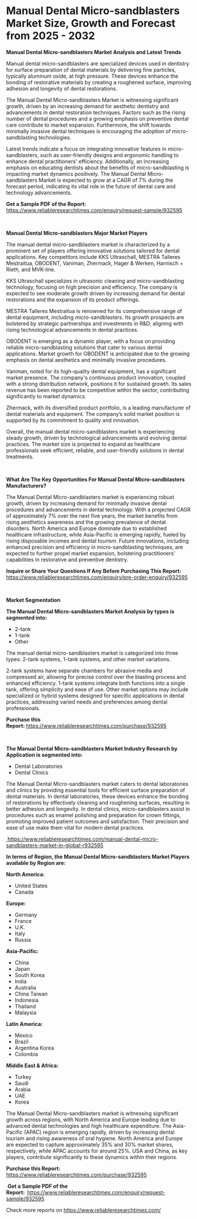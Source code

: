 <p><h1>Manual Dental Micro-sandblasters Market Size, Growth and Forecast from 2025 - 2032</h1></p><p><strong>Manual Dental Micro-sandblasters Market Analysis and Latest Trends</strong></p>
<p><p>Manual dental micro-sandblasters are specialized devices used in dentistry for surface preparation of dental materials by delivering fine particles, typically aluminum oxide, at high pressure. These devices enhance the bonding of restorative materials by creating a roughened surface, improving adhesion and longevity of dental restorations. </p><p>The Manual Dental Micro-sandblasters Market is witnessing significant growth, driven by an increasing demand for aesthetic dentistry and advancements in dental restoration techniques. Factors such as the rising number of dental procedures and a growing emphasis on preventive dental care contribute to market expansion. Furthermore, the shift towards minimally invasive dental techniques is encouraging the adoption of micro-sandblasting technologies.</p><p>Latest trends indicate a focus on integrating innovative features in micro-sandblasters, such as user-friendly designs and ergonomic handling to enhance dental practitioners' efficiency. Additionally, an increasing emphasis on educating dentists about the benefits of micro-sandblasting is impacting market dynamics positively. The Manual Dental Micro-sandblasters Market is expected to grow at a CAGR of 7% during the forecast period, indicating its vital role in the future of dental care and technology advancements.</p></p>
<p><strong>Get a Sample PDF of the Report:&nbsp;</strong> <a href="https://www.reliableresearchtimes.com/enquiry/request-sample/932595?utm_campaign=3560&utm_medium=2&utm_source=Github&utm_content=ia&utm_term=21032025&utm_id=manual-dental-micro-sandblasters">https://www.reliableresearchtimes.com/enquiry/request-sample/932595</a></p>
<p>&nbsp;</p>
<p><strong>Manual Dental Micro-sandblasters Major Market Players</strong></p>
<p><p>The manual dental micro-sandblasters market is characterized by a prominent set of players offering innovative solutions tailored for dental applications. Key competitors include KKS Ultraschall, MESTRA Talleres Mestraitua, OBODENT, Vaniman, Zhermack, Hager & Werken, Harnisch + Rieth, and MVK-line.</p><p>KKS Ultraschall specializes in ultrasonic cleaning and micro-sandblasting technology, focusing on high precision and efficiency. The company is expected to see moderate growth driven by increasing demand for dental restorations and the expansion of its product offerings.</p><p>MESTRA Talleres Mestraitua is renowned for its comprehensive range of dental equipment, including micro-sandblasters. Its growth prospects are bolstered by strategic partnerships and investments in R&D, aligning with rising technological advancements in dental practices.</p><p>OBODENT is emerging as a dynamic player, with a focus on providing reliable micro-sandblasting solutions that cater to various dental applications. Market growth for OBODENT is anticipated due to the growing emphasis on dental aesthetics and minimally invasive procedures.</p><p>Vaniman, noted for its high-quality dental equipment, has a significant market presence. The company's continuous product innovation, coupled with a strong distribution network, positions it for sustained growth. Its sales revenue has been reported to be competitive within the sector, contributing significantly to market dynamics.</p><p>Zhermack, with its diversified product portfolio, is a leading manufacturer of dental materials and equipment. The company’s solid market position is supported by its commitment to quality and innovation. </p><p>Overall, the manual dental micro-sandblasters market is experiencing steady growth, driven by technological advancements and evolving dental practices. The market size is projected to expand as healthcare professionals seek efficient, reliable, and user-friendly solutions in dental treatments.</p></p>
<p>&nbsp;</p>
<p><strong>What Are The Key Opportunities For Manual Dental Micro-sandblasters Manufacturers?</strong></p>
<p><p>The Manual Dental Micro-sandblasters market is experiencing robust growth, driven by increasing demand for minimally invasive dental procedures and advancements in dental technology. With a projected CAGR of approximately 7% over the next five years, the market benefits from rising aesthetics awareness and the growing prevalence of dental disorders. North America and Europe dominate due to established healthcare infrastructure, while Asia-Pacific is emerging rapidly, fueled by rising disposable incomes and dental tourism. Future innovations, including enhanced precision and efficiency in micro-sandblasting techniques, are expected to further propel market expansion, bolstering practitioners' capabilities in restorative and preventive dentistry.</p></p>
<p><strong>Inquire or Share Your Questions If Any Before Purchasing This Report:</strong> <a href="https://www.reliableresearchtimes.com/enquiry/pre-order-enquiry/932595?utm_campaign=3560&utm_medium=2&utm_source=Github&utm_content=ia&utm_term=21032025&utm_id=manual-dental-micro-sandblasters">https://www.reliableresearchtimes.com/enquiry/pre-order-enquiry/932595</a></p>
<p>&nbsp;</p>
<p><strong>Market Segmentation</strong></p>
<p><strong>The Manual Dental Micro-sandblasters Market Analysis by types is segmented into:</strong></p>
<p><ul><li>2-tank</li><li>1-tank</li><li>Other</li></ul></p>
<p><p>The manual dental micro-sandblasters market is categorized into three types: 2-tank systems, 1-tank systems, and other market variations. </p><p>2-tank systems have separate chambers for abrasive media and compressed air, allowing for precise control over the blasting process and enhanced efficiency. 1-tank systems integrate both functions into a single tank, offering simplicity and ease of use. Other market options may include specialized or hybrid systems designed for specific applications in dental practices, addressing varied needs and preferences among dental professionals.</p></p>
<p><strong>Purchase this Report:&nbsp;</strong><a href="https://www.reliableresearchtimes.com/purchase/932595?utm_campaign=3560&utm_medium=2&utm_source=Github&utm_content=ia&utm_term=21032025&utm_id=manual-dental-micro-sandblasters">https://www.reliableresearchtimes.com/purchase/932595</a></p>
<p>&nbsp;</p>
<p><strong>The Manual Dental Micro-sandblasters Market Industry Research by Application is segmented into:</strong></p>
<p><ul><li>Dental Laboratories</li><li>Dental Clinics</li></ul></p>
<p><p>The Manual Dental Micro-sandblasters market caters to dental laboratories and clinics by providing essential tools for efficient surface preparation of dental materials. In dental laboratories, these devices enhance the bonding of restorations by effectively cleaning and roughening surfaces, resulting in better adhesion and longevity. In dental clinics, micro-sandblasters assist in procedures such as enamel polishing and preparation for crown fittings, promoting improved patient outcomes and satisfaction. Their precision and ease of use make them vital for modern dental practices.</p></p>
<p><a href="https://www.reliableresearchtimes.com/manual-dental-micro-sandblasters-market-in-global-r932595?utm_campaign=3560&utm_medium=2&utm_source=Github&utm_content=ia&utm_term=21032025&utm_id=manual-dental-micro-sandblasters">&nbsp;https://www.reliableresearchtimes.com/manual-dental-micro-sandblasters-market-in-global-r932595</a></p>
<p><strong>In terms of Region, the Manual Dental Micro-sandblasters Market Players available by Region are:</strong></p>
<p>
    <p> <strong> North America: </strong>
        <ul>
            <li>United States</li>
            <li>Canada</li>
        </ul>
        </p> 
    <p> <strong> Europe: </strong>
        <ul>
            <li>Germany</li>
            <li>France</li>
            <li>U.K.</li>
            <li>Italy</li>
            <li>Russia</li>
        </ul>
        </p> 
    <p> <strong> Asia-Pacific: </strong>
        <ul>
            <li>China</li>
            <li>Japan</li>
            <li>South Korea</li>
            <li>India</li>
            <li>Australia</li>
            <li>China Taiwan</li>
            <li>Indonesia</li>
            <li>Thailand</li>
            <li>Malaysia</li>
        </ul>
        </p> 
    <p> <strong> Latin America: </strong>
        <ul>
            <li>Mexico</li>
            <li>Brazil</li>
            <li>Argentina Korea</li>
            <li>Colombia</li>
        </ul>
        </p> 
    <p> <strong> Middle East & Africa: </strong>
        <ul>
            <li>Turkey</li>
            <li>Saudi</li>
            <li>Arabia</li>
            <li>UAE</li>
            <li>Korea</li>
        </ul>
    </p>
    </p>
<p><p>The Manual Dental Micro-sandblasters market is witnessing significant growth across regions, with North America and Europe leading due to advanced dental technologies and high healthcare expenditure. The Asia-Pacific (APAC) region is emerging rapidly, driven by increasing dental tourism and rising awareness of oral hygiene. North America and Europe are expected to capture approximately 35% and 30% market shares, respectively, while APAC accounts for around 25%. USA and China, as key players, contribute significantly to these dynamics within their regions.</p></p>
<p><strong>Purchase this Report: </strong><a href="https://www.reliableresearchtimes.com/purchase/932595?utm_campaign=3560&utm_medium=2&utm_source=Github&utm_content=ia&utm_term=21032025&utm_id=manual-dental-micro-sandblasters">https://www.reliableresearchtimes.com/purchase/932595</a></p>
<p>&nbsp;<strong>Get a Sample PDF of the Report:&nbsp;&nbsp;</strong><a href="https://www.reliableresearchtimes.com/enquiry/request-sample/932595?utm_campaign=3560&utm_medium=2&utm_source=Github&utm_content=ia&utm_term=21032025&utm_id=manual-dental-micro-sandblasters">https://www.reliableresearchtimes.com/enquiry/request-sample/932595</a></p>
<p><strong></strong></p>
<p>Check more reports on <a href="https://www.reliableresearchtimes.com/?utm_campaign=3560&utm_medium=2&utm_source=Github&utm_content=ia&utm_term=21032025&utm_id=manual-dental-micro-sandblasters">https://www.reliableresearchtimes.com/</a></p>